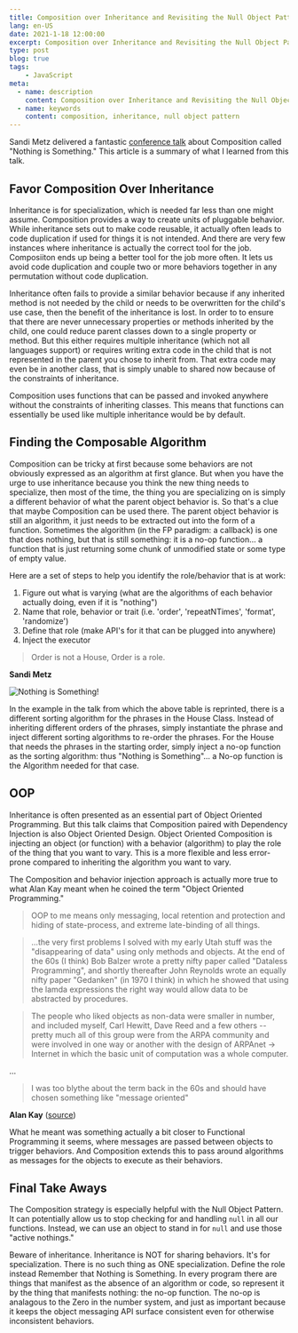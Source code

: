 ```yaml
---
title: Composition over Inheritance and Revisiting the Null Object Pattern
lang: en-US
date: 2021-1-18 12:00:00
excerpt: Composition over Inheritance and Revisiting the Null Object Pattern
type: post
blog: true
tags:
    - JavaScript
meta:
  - name: description
    content: Composition over Inheritance and Revisiting the Null Object Pattern
  - name: keywords
    content: composition, inheritance, null object pattern
---
```


Sandi Metz delivered a fantastic [conference talk](https://www.youtube.com/watch?v=OMPfEXIlTVE) about Composition called "Nothing is Something." This article is a summary of what I learned from this talk.

## Favor Composition Over Inheritance

Inheritance is for specialization, which is needed far less than one might assume. Composition provides a way to create units of pluggable behavior. While inheritance sets out to make code reusable, it actually often leads to code duplication if used for things it is not intended. And there are very few instances where inheritance is actually the correct tool for the job. Composiiton ends up being a better tool for the job more often. It lets us avoid code duplication and couple two or more behaviors together in any permutation without code duplication.

Inheritance often fails to provide a similar behavior because if any inherited method is not needed by the child or needs to be overwritten for the child's use case, then the benefit of the inheritance is lost. In order to to ensure that there are never unnecessary properties or methods inherited by the child, one could reduce parent classes down to a single property or method. But this either requires multiple inheritance (which not all languages support) or requires writing extra code in the child that is not represented in the parent you chose to inherit from. That extra code may even be in another class, that is simply unable to shared now because of the constraints of inheritance.

Composition uses functions that can be passed and invoked anywhere without the constraints of inheriting classes. This means that functions can essentially be used like multiple inheritance would be by default.

## Finding the Composable Algorithm

Composition can be tricky at first because some behaviors are not obviously expressed as an algorithm at first glance. But when you have the urge to use inheritance because you think the new thing needs to specialize, then most of the time, the thing you are specializing on is simply a different behavior of what the parent object behavior is. So that's a clue that maybe Composition can be used there. The parent object behavior is still an algorithm, it just needs to be extracted out into the form of a function. Sometimes the algorithm (in the FP paradigm: a callback) is one that does nothing, but that is still something: it is a no-op function... a function that is just returning some chunk of unmodified state or some type of empty value. 

Here are a set of steps to help you identify the role/behavior that is at work:

1) Figure out what is varying (what are the algorithms of each behavior actually doing, even if it is "nothing")
2) Name that role, behavior or trait (i.e. 'order', 'repeatNTimes', 'format', 'randomize')
3) Define that role (make API's for it that can be plugged into anywhere)
4) Inject the executor

> Order is not a House, Order is a role.

  **Sandi Metz**

![Nothing is Something!](/blog/composition.png)

In the example in the talk from which the above table is reprinted, there is a different sorting algorithm for the phrases in the House Class. Instead of inheriting different orders of the phrases, simply instantiate the phrase and inject different sorting algorithms to re-order the phrases. For the House that needs the phrases in the starting order, simply inject a no-op function as the sorting algorithm: thus "Nothing is Something"... a No-op function is the Algorithm needed for that case.

## OOP 

Inheritance is often presented as an essential part of Object Oriented Programming. But this talk claims that Composition paired with Dependency Injection is also Object Oriented Design. Object Oriented Composition is injecting an object (or function) with a behavior (algorithm) to play the role of the thing that you want to vary. This is a more flexible and less error-prone compared to inheriting the algorithm you want to vary.

The Composition and behavior injection approach is actually more true to what Alan Kay meant when he coined the term "Object Oriented Programming."

> OOP to me means only messaging, local retention and protection and hiding of state-process, and extreme late-binding of all things.

> ...the very first problems I solved with my early Utah stuff was the "disappearing of data" using only methods and objects. At the end of the 60s (I think) Bob Balzer wrote a pretty nifty paper called "Dataless Programming", and shortly thereafter John Reynolds wrote an equally nifty paper "Gedanken" (in 1970 I think) in which he showed that using the lamda expressions the right way would allow data to be abstracted by procedures.

> The people who liked objects as non-data were smaller in number, and included myself, Carl Hewitt, Dave Reed and a few others -- pretty much all of this group were from the ARPA community and were involved in one way or another with the design of ARPAnet → Internet in which the basic unit of computation was a whole computer.

...

> I was too blythe about the term back in the 60s and should have chosen something like "message oriented"

  **Alan Kay** ([source](https://softwareengineering.stackexchange.com/questions/46592/so-what-did-alan-kay-really-mean-by-the-term-object-oriented))

What he meant was something actually a bit closer to Functional Programming it seems, where messages are passed between objects to trigger behaviors. And Composition extends this to pass around algorithms as messages for the objects to execute as their behaviors.

## Final Take Aways

The Composition strategy is especially helpful with the Null Object Pattern. It can potentially allow us to stop checking for and handling `null` in all our functions. Instead, we can use an object to stand in for `null` and use those "active nothings."

Beware of inheritance. Inheritance is NOT for sharing behaviors. It's for specialization.
There is no such thing as ONE specialization. Define the role instead
Remember that Nothing is Something. In every program there are things that manifest as the absence of an algorithm or code, so represent it by the thing that manifests nothing: the no-op function. The no-op is analagous to the Zero in the number system, and just as important because it keeps the object messaging API surface consistent even for otherwise inconsistent behaviors.